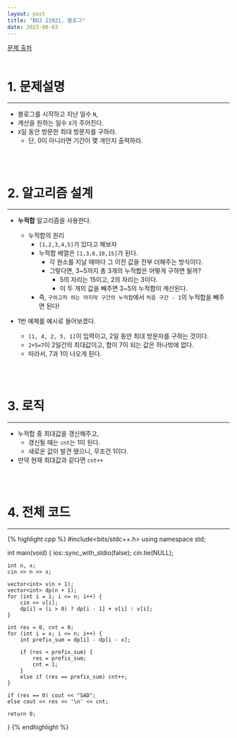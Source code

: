```yaml
---
layout: post
title: "BOJ 21921. 블로그"
date: 2023-06-03
---
```


[문제 출처](https://www.acmicpc.net/problem/21921) <br/><br/>

# 1. 문제설명
<hr>

- 블로그를 시작하고 지난 일수 `N`, 
- 계산을 원하는 일수 `X`가 주어진다.
- `X`일 동안 방문한 최대 방문자를 구하라.
  - 단, 0이 아니라면 기간이 몇 개인지 출력하라.


<br/><br/>

# 2. 알고리즘 설계
<hr>

- **누적합** 알고리즘을 사용한다.
  - 누적합의 원리
    - `[1,2,3,4,5]`가 있다고 해보자
	- 누적합 배열은 `[1,3,6,10,15]`가 된다.
	  - 각 원소를 지날 때마다 그 이전 값을 전부 더해주는 방식이다.
	  - 그렇다면, 3~5까지 총 3개의 누적합은 어떻게 구하면 될까?
	    - 5의 자리는 15이고, 2의 자리는 3이다.
		- 이 두 개의 값을 빼주면 3~5의 누적합이 계산된다.
	- 즉, `구하고자 하는 마지막 구간의 누적합`에서 `처음 구간 - 1`의 누적합을 빼주면 된다!

- 1번 예제를 예시로 들어보겠다.
  - `[1, 4, 2, 5, 1]`이 입력이고, 2일 동안 최대 방문자를 구하는 것이다.
  - `2+5=7`이 2일간의 최대값이고, 합이 7이 되는 값은 하나밖에 없다.
  - 따라서, 7과 1이 나오게 된다.


<br/><br/>

# 3. 로직
<hr>

- 누적합 중 최대값을 갱신해주고,
  - 갱신될 때는 `cnt`는 1이 된다.
  - 새로운 값이 발견 됐으니, 무조건 1이다.
- 만약 현재 최대값과 같다면 `cnt++`


<br/><br/>

# 4. 전체 코드
<hr>

{% highlight cpp %}
#include<bits/stdc++.h>
using namespace std;

int main(void)
{
	ios::sync_with_stdio(false);
	cin.tie(NULL);

	int n, x;
	cin >> n >> x;

	vector<int> v(n + 1);
	vector<int> dp(n + 1);
	for (int i = 1; i <= n; i++) {
		cin >> v[i];
		dp[i] = (i > 0) ? dp[i - 1] + v[i] : v[i];
	}

	int res = 0, cnt = 0;
	for (int i = x; i <= n; i++) {
		int prefix_sum = dp[i] - dp[i - x];

		if (res < prefix_sum) {
			res = prefix_sum;
			cnt = 1;
		}
		else if (res == prefix_sum) cnt++;
	}

	if (res == 0) cout << "SAD";
	else cout << res << '\n' << cnt;

	return 0;
}
{% endhighlight %}